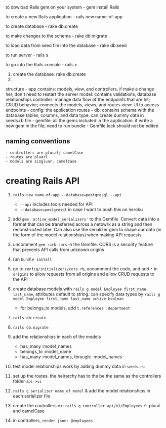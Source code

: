 to dowload Rails gem on your system
    - gem install Rails

to create a new Rails application
    - rails new name-of-app

to create database
    - rake db:create

to make changes to the schema
    - rake db:migrate

to load data from seed file into the database
    - rake db:seed

to run server 
    - rails s

to go into the Rails console
    - rails c

1. create the database: rake db:create
2. 

structure
    - app contains: models, view, and controllers. if make a change her, don't need to restart the server
        model: contains validations, database relationships
        controller: manage data flow of the endpoints that are hit; CRUD behavior; connects the models, views, and routes
        view: UI to access endpoints
    - config: the application routes
    - db: contains schema with the database tables, columns, and data type. can create dummy data in seeds.rb file
    - gemfile: all the gems included in the application. if write a new gem in the file, need to run bundle
    - Gemfile.lock should not be edited

## naming conventions
    - controllers are plural; camelCase
    - routes are pluarl
    - models are singluar; camelCase

# creating Rails API
1. `rails new name-of-app --database=postgresql --api`
   -  `--api` includes tools needed for API
   - `--database=postgresql` in case I want to push this on heroku

2. add `gem 'active_model_serializers'` to the Gemfile. Convert data into a format that can be transferred across a netowrk as a string and then reconstructed later. Can also use the serializer gem to shape our data (in the form of the model relationships) when making API requests

3. uncomment `gem rack-cors` in the Gemfile. CORS is a security feature that prevents API calls from unknown origins

4. run `bundle install`

5. go to `config/initializers/cors.rb`, uncomment the code, and add `*` in `origins` to allow requests from all origins and allow CRUD requests to the API

6. create database models with `rails g model Employee first_name last_name`, attributes default to string. can specify data types by `rails g model Employee first_name last_name active:boolean`
    - for belongs_to models, add `t.references :department`

7. `rails db:create`

8. `rails db:migrate`

9. add the relationships in each of the models
    - has_many :model_names
    - belongs_to :model_name
    - has_many :model_names, through: :model_names

10. test model relationships work by adding dummy data in `seeds.rb`

11. set up the routes. the heirarchy has to the be the same as the controllers folder `api->vi`

12. `rails g serializer name_of_model` & add the model relationships in each serializer file

13. create the controllers ex: `rails g controller api/v1/Employees` <- plural and camelCase

14. in controllers, `render json: @employees`